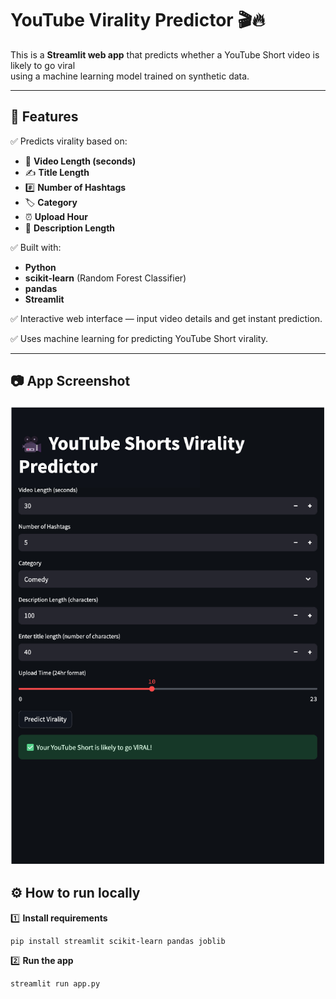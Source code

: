 # YouTube Virality Predictor 🎬🔥

This is a **Streamlit web app** that predicts whether a YouTube Short video is likely to go viral  
using a machine learning model trained on synthetic data.

---

## 🚀 Features

✅ Predicts virality based on:
- 🎥 **Video Length (seconds)**  
- ✍️ **Title Length**
- #️⃣ **Number of Hashtags**
- 🏷️ **Category**
- ⏰ **Upload Hour**
- 📝 **Description Length**

✅ Built with:
- **Python**
- **scikit-learn** (Random Forest Classifier)
- **pandas**
- **Streamlit**

✅ Interactive web interface — input video details and get instant prediction.

✅ Uses machine learning for predicting YouTube Short virality.

---

## 📷 App Screenshot

![App Screenshot](https://raw.githubusercontent.com/Vasamsettitejasri/youtube-virality-predictor/main/app%20screenshot.png)

## ⚙️ How to run locally

1️⃣ **Install requirements**
```bash
pip install streamlit scikit-learn pandas joblib
```
2️⃣ **Run the app**
```bash
streamlit run app.py
```





